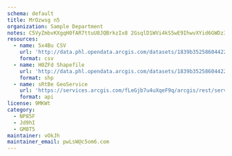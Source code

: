 ```yaml
---
schema: default
title: MrOzwsg n5 
organization: Sample Department 
notes: C5VyZmbvKXgqH0fAR7ttuU8JQBrkzIx8 2GsqlD1WVi4kS5wE9IhwvXYid6GWDz3rFpEUNOj4jxC96bMFZ7ymnLQoTflaMOgh3pN 
resources:
  - name: 5x4Bu CSV
    url: 'http://data.phl.opendata.arcgis.com/datasets/1839b35258604422b0b520cbb668df0d_0.csv'
    format: csv
  - name: H0ZFd Shapefile
    url: 'http://data.phl.opendata.arcgis.com/datasets/1839b35258604422b0b520cbb668df0d_0.zip'
    format: shp
  - name: sRtBe GeoService
    url: 'https://services.arcgis.com/fLeGjb7u4uXqeF9q/arcgis/rest/services/Air_Monitoring_Stations/FeatureServer/0/query'
    format: api
license: 9MKWt 
category:
  - NP85F 
  - Jd9hI 
  - GM8T5 
maintainer: vOkJh  
maintainer_email: pwLsW@c5om6.com
---
```

